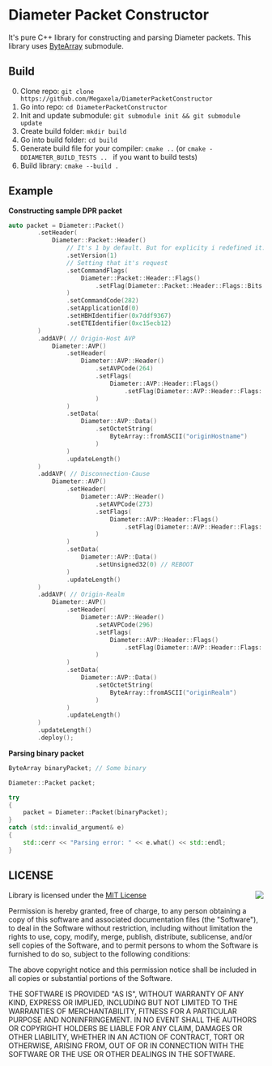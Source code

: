 # Diameter Packet Constructor
It's pure C++ library for constructing and parsing Diameter packets.
This library uses [ByteArray](https://github.com/Megaxela/ByteArray) submodule.

## Build
0. Clone repo: `git clone https://github.com/Megaxela/DiameterPacketConstructor`
0. Go into repo: `cd DiameterPacketConstructor`
0. Init and update submodule: `git submodule init && git submodule update`
0. Create build folder: `mkdir build`
0. Go into build folder: `cd build`
0. Generate build file for your compiler: `cmake ..` (or `cmake -DDIAMETER_BUILD_TESTS .. ` if you want to build tests)
0. Build library: `cmake --build .`

## Example

**Constructing sample DPR packet**
```cpp
auto packet = Diameter::Packet()
        .setHeader(
            Diameter::Packet::Header()
                // It's 1 by default. But for explicity i redefined it. 
                .setVersion(1)
                // Setting that it's request 
                .setCommandFlags(
                    Diameter::Packet::Header::Flags()
                        .setFlag(Diameter::Packet::Header::Flags::Bits::Request, true)
                )
                .setCommandCode(282)
                .setApplicationId(0)
                .setHBHIdentifier(0x7ddf9367)
                .setETEIdentifier(0xc15ecb12)
        )
        .addAVP( // Origin-Host AVP
            Diameter::AVP()
                .setHeader(
                    Diameter::AVP::Header()
                        .setAVPCode(264)
                        .setFlags(
                            Diameter::AVP::Header::Flags()
                                .setFlag(Diameter::AVP::Header::Flags::Bits::Mandatory, true)
                        )
                )
                .setData(
                    Diameter::AVP::Data()
                        .setOctetString(
                            ByteArray::fromASCII("originHostname")
                        )
                )
                .updateLength()
        )
        .addAVP( // Disconnection-Cause
            Diameter::AVP()
                .setHeader(
                    Diameter::AVP::Header()
                        .setAVPCode(273)
                        .setFlags(
                            Diameter::AVP::Header::Flags()
                                .setFlag(Diameter::AVP::Header::Flags::Bits::Mandatory, true)
                        )
                )
                .setData(
                    Diameter::AVP::Data()
                        .setUnsigned32(0) // REBOOT
                )
                .updateLength()
        )
        .addAVP( // Origin-Realm
            Diameter::AVP()
                .setHeader(
                    Diameter::AVP::Header()
                        .setAVPCode(296)
                        .setFlags(
                            Diameter::AVP::Header::Flags()
                                .setFlag(Diameter::AVP::Header::Flags::Bits::Mandatory, true)
                        )
                )
                .setData(
                    Diameter::AVP::Data()
                        .setOctetString(
                            ByteArray::fromASCII("originRealm")
                        )
                )
                .updateLength()
        )
        .updateLength()
        .deploy();
```

**Parsing binary packet**
```cpp
ByteArray binaryPacket; // Some binary

Diameter::Packet packet;

try
{
    packet = Diameter::Packet(binaryPacket);
}
catch (std::invalid_argument& e)
{
    std::cerr << "Parsing error: " << e.what() << std::endl;
}
```

## LICENSE

<img align="right" src="http://opensource.org/trademarks/opensource/OSI-Approved-License-100x137.png">

Library is licensed under the [MIT License](https://opensource.org/licenses/MIT) 

Permission is hereby granted, free of charge, to any person obtaining a copy
of this software and associated documentation files (the "Software"), to deal
in the Software without restriction, including without limitation the rights
to use, copy, modify, merge, publish, distribute, sublicense, and/or sell
copies of the Software, and to permit persons to whom the Software is
furnished to do so, subject to the following conditions:

The above copyright notice and this permission notice shall be included in all
copies or substantial portions of the Software.

THE SOFTWARE IS PROVIDED "AS IS", WITHOUT WARRANTY OF ANY KIND, EXPRESS OR
IMPLIED, INCLUDING BUT NOT LIMITED TO THE WARRANTIES OF MERCHANTABILITY,
FITNESS FOR A PARTICULAR PURPOSE AND NONINFRINGEMENT. IN NO EVENT SHALL THE
AUTHORS OR COPYRIGHT HOLDERS BE LIABLE FOR ANY CLAIM, DAMAGES OR OTHER
LIABILITY, WHETHER IN AN ACTION OF CONTRACT, TORT OR OTHERWISE, ARISING FROM,
OUT OF OR IN CONNECTION WITH THE SOFTWARE OR THE USE OR OTHER DEALINGS IN THE
SOFTWARE.